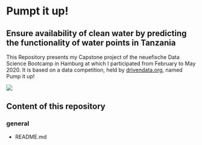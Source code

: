# Pumpt it up! 
## Ensure availability of clean water by predicting the functionality of water points in Tanzania

This Repository presents my Capstone project of the neuefische Data Science Bootcamp in Hamburg at which I participated from February to May 2020. It is based on a data competition, held by [drivendata.org](https://www.drivendata.org/competitions/7/pump-it-up-data-mining-the-water-table/), named Pump it up!

![](figures/WATER_TZA.jpeg)


##  Content of this repository

### general  
* README.md